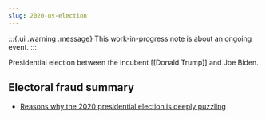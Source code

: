 ```yaml
---
slug: 2020-us-election
---
```


:::{.ui .warning .message}
This work-in-progress note is about an ongoing event.
:::

Presidential election between the incubent [[Donald Trump]] and Joe Biden.

## Electoral fraud summary

* [Reasons why the 2020 presidential election is deeply puzzling](https://archive.is/8qpJS)